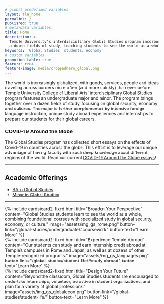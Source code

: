 ```yaml
---
# global predefined variables
layout: tla_home
permalink: /
published: true
# meta-data variables
title: Home
description: >-
  Temple University’s interdisciplinary Global Studies program incorporates over
  a dozen fields of study, teaching students to see the world as a whole.
keywords: 'Global Studies, students, economy'
# custom variables
promotion-table: true
feature: true 
feature-image: media/croppedhero_global.png
---
```

The world is increasingly globalized, with goods, services, people and ideas traveling across borders more often (and more quickly) than ever before. Temple University College of Liberal Arts’ interdisciplinary Global Studies program features an undergraduate major and minor. The program brings together over a dozen fields of study, focusing on global security, economy and cultures. The major is further complemented by intensive foreign language instruction, unique study abroad experiences and internships to prepare our students for their global careers.

### COVID-19 Around the Globe
The Global Studies program has collected short essays on the effects of Covid-19 in countries across the globe. This effort is to leverage our unique advantage of having faculty with such deep knowledge about different regions of the world. Read our current [COVID-19 Around the Globe essays](https://sites.temple.edu/covid19aroundtheglobe/)!

___

## Academic Offerings
- [BA in Global Studies](https://www.temple.edu/academics/degree-programs/global-studies-major-la-gbst-ba)
- [Minor in Global Studies](https://bulletin.temple.edu/undergraduate/liberal-arts/global-studies/minor-global-studies/)

___

<div class="row row-wide">
  <div class="col m12 l4">{% include cards/card2-fixed.html
    title="Broaden Your Perspective"
    content="Global Studies students learn to see the world as a whole, combining foundational courses with specialized study in global security, economy, or culture."
    image="assets/img_gs_rome.png"
    button-link="/global-studies/undergraduate/#coursework"
    button-text="Learn More" %}
  </div>
  <div class="row row-wide">
    <div class="col m12 l4">{% include cards/card2-fixed.html
      title="Experience Temple Abroad"
      content="Our students can study and earn internship credit abroad at Temple’s campuses in Rome and Japan, as well as at dozens of other Temple-recognized programs."
      image="assets/img_gs_languages.png"
      button-link="/global-studies/student-life/#study-abroad"
      button-text="Learn More" %}
    </div>
    <div class="row row-wide">
      <div class="col m12 l4">{% include cards/card2-fixed.html
        title="Design Your Future"
        content="Beyond the classroom, Global Studies students are encouraged to undertake internships, volunteer, be active in student organizations, and plan for a variety of global professions."
        image="assets/img_gs_globalecon.png"
        button-link="/global-studies/student-life/"
        button-text="Learn More" %}
      </div>
    </div>
